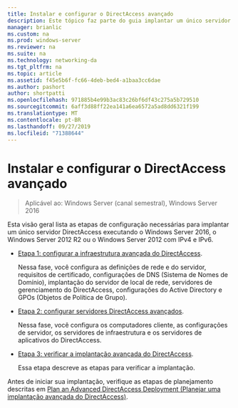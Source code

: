 ```yaml
---
title: Instalar e configurar o DirectAccess avançado
description: Este tópico faz parte do guia implantar um único servidor DirectAccess com as configurações avançadas do Windows Server 2016
manager: brianlic
ms.custom: na
ms.prod: windows-server
ms.reviewer: na
ms.suite: na
ms.technology: networking-da
ms.tgt_pltfrm: na
ms.topic: article
ms.assetid: f45e5b6f-fc66-4deb-bed4-a1baa3cc6dae
ms.author: pashort
author: shortpatti
ms.openlocfilehash: 971885b4e99b3ac83c26bf6df43c275a5b729510
ms.sourcegitcommit: 6aff3d88ff22ea141a6ea6572a5ad8dd6321f199
ms.translationtype: MT
ms.contentlocale: pt-BR
ms.lasthandoff: 09/27/2019
ms.locfileid: "71388644"
---
```

# <a name="install-and-configure-advanced-directaccess"></a>Instalar e configurar o DirectAccess avançado

>Aplicável ao: Windows Server (canal semestral), Windows Server 2016

Esta visão geral lista as etapas de configuração necessárias para implantar um único servidor DirectAccess executando o Windows Server 2016, o Windows Server 2012 R2 ou o Windows Server 2012 com IPv4 e IPv6.  
  
-   [Etapa 1: configurar a infraestrutura avançada do DirectAccess](da-adv-configure-s1-infrastructure.md).  
  
    Nessa fase, você configura as definições de rede e do servidor, requisitos de certificado, configurações de DNS (Sistema de Nomes de Domínio), implantação do servidor de local de rede, servidores de gerenciamento do DirectAccess, configurações do Active Directory e GPOs (Objetos de Política de Grupo).  
  
-   [Etapa 2: configurar servidores DirectAccess avançados](da-adv-configure-s2-servers.md).  
  
    Nessa fase, você configura os computadores cliente, as configurações de servidor, os servidores de infraestrutura e os servidores de aplicativos do DirectAccess.  
  
-   [Etapa 3: verificar a implantação avançada do DirectAccess](da-adv-configure-s3-verify.md).  
  
    Essa etapa descreve as etapas para verificar a implantação.  
  
Antes de iniciar sua implantação, verifique as etapas de planejamento descritas em [Plan an Advanced DirectAccess Deployment (Planejar uma implantação avançada do DirectAccess)](Plan-an-Advanced-DirectAccess-Deployment.md).  
  


